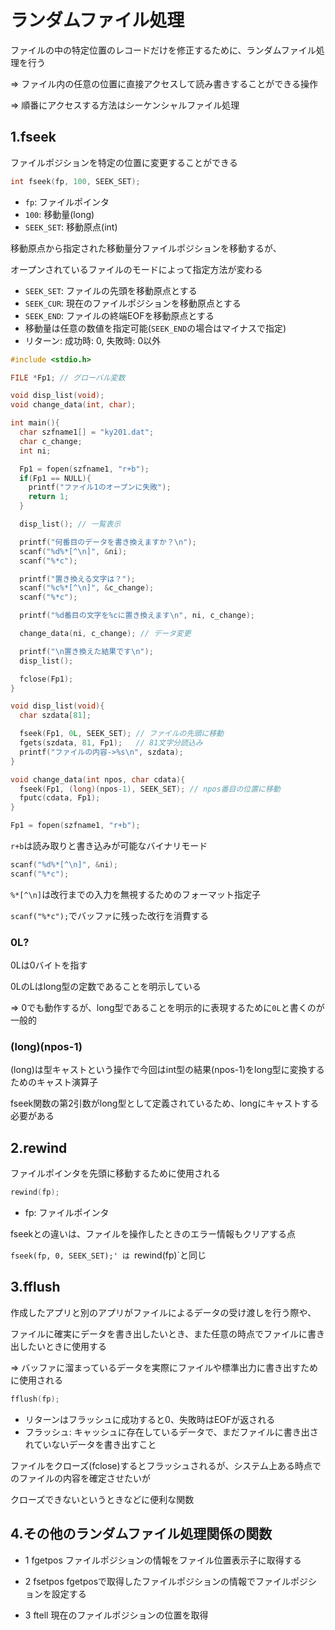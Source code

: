 # ランダムファイル処理
ファイルの中の特定位置のレコードだけを修正するために、ランダムファイル処理を行う

=> ファイル内の任意の位置に直接アクセスして読み書きすることができる操作

=> 順番にアクセスする方法はシーケンシャルファイル処理

## 1.fseek
ファイルポジションを特定の位置に変更することができる

```c
int fseek(fp, 100, SEEK_SET);
```
- `fp`: ファイルポインタ
- `100`: 移動量(long)
- `SEEK_SET`: 移動原点(int)

移動原点から指定された移動量分ファイルポジションを移動するが、

オープンされているファイルのモードによって指定方法が変わる

- `SEEK_SET`: ファイルの先頭を移動原点とする
- `SEEK_CUR`: 現在のファイルポジションを移動原点とする
- `SEEK_END`: ファイルの終端EOFを移動原点とする
- 移動量は任意の数値を指定可能(`SEEK_END`の場合はマイナスで指定)
- リターン: 成功時: 0, 失敗時: 0以外

```c
#include <stdio.h>

FILE *Fp1; // グローバル変数

void disp_list(void);
void change_data(int, char);

int main(){
  char szfname1[] = "ky201.dat";
  char c_change;
  int ni;

  Fp1 = fopen(szfname1, "r+b");
  if(Fp1 == NULL){
    printf("ファイル1のオープンに失敗");
    return 1;
  }

  disp_list(); // 一覧表示

  printf("何番目のデータを書き換えますか？\n");
  scanf("%d%*[^\n]", &ni);
  scanf("%*c");

  printf("置き換える文字は？");
  scanf("%c%*[^\n]", &c_change);
  scanf("%*c");

  printf("%d番目の文字を%cに置き換えます\n", ni, c_change);

  change_data(ni, c_change); // データ変更

  printf("\n置き換えた結果です\n");
  disp_list();

  fclose(Fp1);
}

void disp_list(void){
  char szdata[81];

  fseek(Fp1, 0L, SEEK_SET); // ファイルの先頭に移動
  fgets(szdata, 81, Fp1);   // 81文字分読込み
  printf("ファイルの内容->%s\n", szdata);
}

void change_data(int npos, char cdata){
  fseek(Fp1, (long)(npos-1), SEEK_SET); // npos番目の位置に移動
  fputc(cdata, Fp1);
}
```

```c
Fp1 = fopen(szfname1, "r+b");
```
`r+b`は読み取りと書き込みが可能なバイナリモード

```c
scanf("%d%*[^\n]", &ni);
scanf("%*c");
```
`%*[^\n]`は改行までの入力を無視するためのフォーマット指定子

`scanf("%*c");`でバッファに残った改行を消費する

### 0L?
0Lは0バイトを指す

0LのLはlong型の定数であることを明示している

=> 0でも動作するが、long型であることを明示的に表現するために`0L`と書くのが一般的

### (long)(npos-1)
(long)は型キャストという操作で今回はint型の結果(npos-1)をlong型に変換するためのキャスト演算子

fseek関数の第2引数がlong型として定義されているため、longにキャストする必要がある

## 2.rewind
ファイルポインタを先頭に移動するために使用される

```c
rewind(fp);
```
- fp: ファイルポインタ

fseekとの違いは、ファイルを操作したときのエラー情報もクリアする点

`fseek(fp, 0, SEEK_SET);' は `rewind(fp)`と同じ

## 3.fflush
作成したアプリと別のアプリがファイルによるデータの受け渡しを行う際や、

ファイルに確実にデータを書き出したいとき、また任意の時点でファイルに書き出したいときに使用する

=> バッファに溜まっているデータを実際にファイルや標準出力に書き出すために使用される

```c
fflush(fp);
```
- リターンはフラッシュに成功すると0、失敗時はEOFが返される
- フラッシュ: キャッシュに存在しているデータで、まだファイルに書き出されていないデータを書き出すこと

ファイルをクローズ(fclose)するとフラッシュされるが、システム上ある時点でのファイルの内容を確定させたいが

クローズできないというときなどに便利な関数

## 4.その他のランダムファイル処理関係の関数

- 1 fgetpos
  ファイルポジションの情報をファイル位置表示子に取得する

- 2 fsetpos 
  fgetposで取得したファイルポジションの情報でファイルポジションを設定する

- 3 ftell
  現在のファイルポジションの位置を取得



